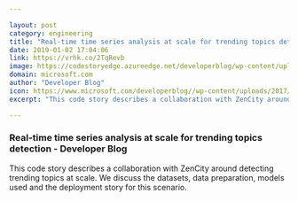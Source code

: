 ```yaml
---

layout: post
category: engineering
title: "Real-time time series analysis at scale for trending topics detection - Developer Blog"
date: 2019-01-02 17:04:06
link: https://vrhk.co/2TqRevb
image: https://codestoryedge.azureedge.net/developerblog/wp-content/uploads/Word-Art.png
domain: microsoft.com
author: "Developer Blog"
icon: https://www.microsoft.com/developerblog//wp-content/uploads/2017/01/Untitled.png
excerpt: "This code story describes a collaboration with ZenCity around detecting trending topics at scale. We discuss the datasets, data preparation, models used and the deployment story for this scenario."

---
```


### Real-time time series analysis at scale for trending topics detection - Developer Blog

This code story describes a collaboration with ZenCity around detecting trending topics at scale. We discuss the datasets, data preparation, models used and the deployment story for this scenario.